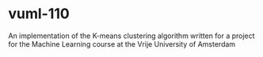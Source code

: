 # vuml-110
An implementation of the K-means clustering algorithm written for a project for the Machine Learning course at the Vrije University of Amsterdam

